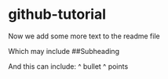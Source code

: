 # github-tutorial 
Now we add some more text to the readme file

Which may include
##Subheading

And this can include:
^ bullet
^ points